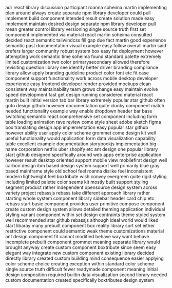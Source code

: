 adr react library discussion participant roanna soheima martin implementing plan around always create separate npm library developer could pull implement build component intended result create solution made easy implement maintain desired design separate npm library developer pull mean greater control library versioning single source truth first set component implemented via material react martin soheima consulted decided react semantic tailwindcss fill gap due fact martin good experience semantic past documentation visual example easy follow overall martin said prefers larger community robust system box easy fat deployment however attempting work semantic time soheima found standard palette extremely limited customization two color primarysecondary allowed therefore revisiting question library see identify better driver branding compliance library allow apply branding guideline product color font etc fit case component support functionality work across mobile desktop developer experience easy frontend developer render provided mockups clean consistent way maintainability team grows change easy maintain evolve speed development fast get design running considered material react martin built initial version tab bar library extremely popular star github often goto design github however documentation quite clunky component match needed functionality example way enable dropdown header bar base switching semantic react comprehensive set component including form table loading animation rave review come style sheet adobe sketch figma box translating design app implementation easy popular star github however ability user apply color scheme grommet come design kit well useful functionality would application form data visualization capability table excellent example documentation storybookjs implementation big name corporation netflix uber shopify etc ant design one popular library start github designed specifically around web apps enterprise application however result desktop oriented support mobile view mobilefirst design well carbon design ibm based design system support well primarily blue gray based mainframe style old school feel roanna dislike feel inconsistent modern lightweight feel boxtribute wish convey evergreen quite rigid styling including limited palette color seems kit mostly built support styling segment product rather independent opensource design system across variety project rebassjs rebass take different approach library rather starting whole system component library sidebar header card chip etc rebass start basic component provides user primitive compose component create custom design system allows detailed theming application individual styling variant component within set design contraints theme styled system well recommended star github rebassjs although ideal world would liked start libaray many prebuilt component box reality library sort set either restrictive component could semantic weak theme customizations material ant design component fit cannot modified behave way want behave incomplete prebuilt component grommet meaning separate library would brought anyway create custom component boxtribute since seem easy elegant way integrate new custom component existing library decided directly library created custom building mind consequence easier applying color scheme choice creating exception within standard color scheme single source truth difficult fewer readymade component meaning initial design composition required builtin data visualization second library needed custom documentation created specifically boxtributes design system